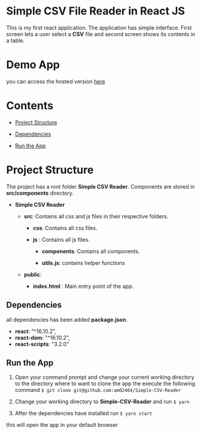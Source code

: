 
# Simple CSV File Reader in React JS

  

This is my first react application. The application has simple interface. First screen lets a user select a **CSV** file and second screen shows its contents in a table.


# Demo App

you can access the hosted version [here](http://am02464.github.io/simple-csv-reader)


# Contents

- [Project Structure](#-Project-Structure)

- [Dependencies](#-Dependencies )

- [Run the App](#-Run-the-App)

  

# Project Structure

The project has a root folder **Simple CSV Reader**. Components are stored in **src/components** directory.

  

-  **Simple CSV Reader**

	-  **src**: Contains all css and js files in their respective folders.

		-  **css**: Contains all css files.

		-  **js** : Contains all js files.
			- **components**: Contains all components.

			-  **utils.js**: contains helper functions
    - **public**: 
        -  **index.html** : Main entry point of the app.

  
  
  

## Dependencies

all dependencies has been added **package.json**.

-  **react**: "^16.10.2",
-  **react-dom**: "^16.10.2",
-  **react-scripts**: "3.2.0"

## Run the App

1. Open your command prompt and change your current working directory to the directory where to want to clone the app the execute the following command
	```$ git clone git@github.com:am02464/Simple-CSV-Reader```

2. Change your working directory to **Simple-CSV-Reader** and run
	```$ yarn```

3. After the dependencies have installed run
	```$ yarn start```

this will open the app in your default browser 
